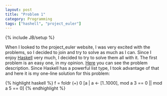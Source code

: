 ```yaml
---
layout: post
title: "Problem 1"
category: Programming
tags: ["hashell", "project_euler"]
---
```

{% include JB/setup %}

When I looked to the project_euler website, I was very excited with the
problems, so I decided to join and try to solve as much as I can. Since I
enjoy [Haskell](http://www.haskell.org/) very much, I decided to try to solve
them all with it. The first problem is an easy one, in my opinion.
[Here](http://projecteuler.net/index.php?section=problems&id=1) you can see
the problem description. Since Haskell has a powerful list type, I took
advantage of that and here it is my one-line solution for this problem:

{% highlight haskell %}
    f = foldr (+) 0 [a | a <- [1..1000],
            mod a 3 == 0 || mod a 5 == 0]
{% endhighlight %}

